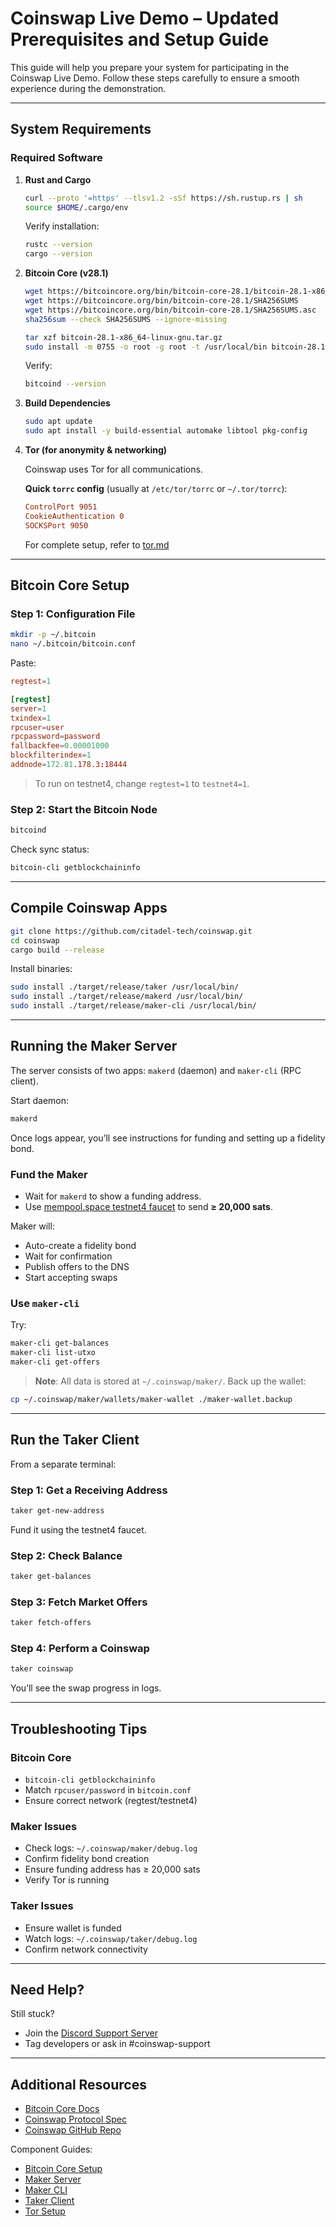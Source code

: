 # Coinswap Live Demo – Updated Prerequisites and Setup Guide

This guide will help you prepare your system for participating in the Coinswap Live Demo. Follow these steps carefully to ensure a smooth experience during the demonstration.

---

##  System Requirements

### Required Software

1. **Rust and Cargo**
   ```bash
   curl --proto '=https' --tlsv1.2 -sSf https://sh.rustup.rs | sh
   source $HOME/.cargo/env
   ```

   Verify installation:
   ```bash
   rustc --version
   cargo --version
   ```

2. **Bitcoin Core (v28.1)**
   ```bash
   wget https://bitcoincore.org/bin/bitcoin-core-28.1/bitcoin-28.1-x86_64-linux-gnu.tar.gz
   wget https://bitcoincore.org/bin/bitcoin-core-28.1/SHA256SUMS
   wget https://bitcoincore.org/bin/bitcoin-core-28.1/SHA256SUMS.asc
   sha256sum --check SHA256SUMS --ignore-missing

   tar xzf bitcoin-28.1-x86_64-linux-gnu.tar.gz
   sudo install -m 0755 -o root -g root -t /usr/local/bin bitcoin-28.1/bin/*
   ```

   Verify:
   ```bash
   bitcoind --version
   ```

3. **Build Dependencies**
   ```bash
   sudo apt update
   sudo apt install -y build-essential automake libtool pkg-config
   ```

4. **Tor (for anonymity & networking)**

   Coinswap uses Tor for all communications.

   **Quick `torrc` config** (usually at `/etc/tor/torrc` or `~/.tor/torrc`):
   ```conf
   ControlPort 9051
   CookieAuthentication 0
   SOCKSPort 9050
   ```

   For complete setup, refer to [tor.md](./tor.md)

---

##  Bitcoin Core Setup

### Step 1: Configuration File
```bash
mkdir -p ~/.bitcoin
nano ~/.bitcoin/bitcoin.conf
```

Paste:
```conf
regtest=1

[regtest]
server=1
txindex=1
rpcuser=user
rpcpassword=password
fallbackfee=0.00001000
blockfilterindex=1
addnode=172.81.178.3:18444
```

> To run on testnet4, change `regtest=1` to `testnet4=1`.

### Step 2: Start the Bitcoin Node
```bash
bitcoind
```

Check sync status:
```bash
bitcoin-cli getblockchaininfo
```

---

##  Compile Coinswap Apps

```bash
git clone https://github.com/citadel-tech/coinswap.git
cd coinswap
cargo build --release
```

Install binaries:
```bash
sudo install ./target/release/taker /usr/local/bin/
sudo install ./target/release/makerd /usr/local/bin/
sudo install ./target/release/maker-cli /usr/local/bin/
```

---

##  Running the Maker Server

The server consists of two apps: `makerd` (daemon) and `maker-cli` (RPC client).

Start daemon:
```bash
makerd
```

Once logs appear, you’ll see instructions for funding and setting up a fidelity bond.

###  Fund the Maker
- Wait for `makerd` to show a funding address.
- Use [mempool.space testnet4 faucet](https://mempool.space/testnet4/faucet) to send **≥ 20,000 sats**.

Maker will:
- Auto-create a fidelity bond
- Wait for confirmation
- Publish offers to the DNS
- Start accepting swaps

###  Use `maker-cli`
Try:
```bash
maker-cli get-balances
maker-cli list-utxo
maker-cli get-offers
```

> **Note**: All data is stored at `~/.coinswap/maker/`. Back up the wallet:
```bash
cp ~/.coinswap/maker/wallets/maker-wallet ./maker-wallet.backup
```

---

##  Run the Taker Client

From a separate terminal:

### Step 1: Get a Receiving Address
```bash
taker get-new-address
```

Fund it using the testnet4 faucet.

### Step 2: Check Balance
```bash
taker get-balances
```

### Step 3: Fetch Market Offers
```bash
taker fetch-offers
```

### Step 4: Perform a Coinswap
```bash
taker coinswap
```

You’ll see the swap progress in logs.

---

##  Troubleshooting Tips

### Bitcoin Core
- `bitcoin-cli getblockchaininfo`
- Match `rpcuser/password` in `bitcoin.conf`
- Ensure correct network (regtest/testnet4)

### Maker Issues
- Check logs: `~/.coinswap/maker/debug.log`
- Confirm fidelity bond creation
- Ensure funding address has ≥ 20,000 sats
- Verify Tor is running

### Taker Issues
- Ensure wallet is funded
- Watch logs: `~/.coinswap/taker/debug.log`
- Confirm network connectivity

---

##  Need Help?

Still stuck?

- Join the [Discord Support Server](https://discord.gg/gs5R6pmAbR)
- Tag developers or ask in #coinswap-support

---

##  Additional Resources

- [Bitcoin Core Docs](https://bitcoin.org/en/developer-reference)
- [Coinswap Protocol Spec](https://github.com/citadel-tech/Coinswap-Protocol-Specification)
- [Coinswap GitHub Repo](https://github.com/citadel-tech/coinswap)

Component Guides:
- [Bitcoin Core Setup](./bitcoind.md)
- [Maker Server](./makerd.md)
- [Maker CLI](./maker-cli.md)
- [Taker Client](./taker.md)
- [Tor Setup](./tor.md)